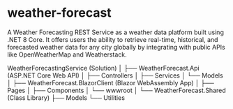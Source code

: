 # weather-forecast
A Weather Forecasting REST Service as a weather data platform built using .NET 8 Core. It offers users the ability to retrieve real-time, historical, and forecasted weather data for any city globally by integrating with public APIs like OpenWeatherMap and Weatherstack.

WeatherForecastingService (Solution)
│
├── WeatherForecast.Api (ASP.NET Core Web API)
│   ├── Controllers
│   ├── Services
│   └── Models
│
├── WeatherForecast.BlazorClient (Blazor WebAssembly App)
│   ├── Pages
│   ├── Components
│   └── wwwroot
│
└── WeatherForecast.Shared (Class Library)
    ├── Models
    └── Utilities
